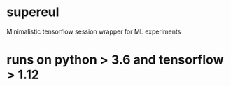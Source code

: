 # supereul
Minimalistic tensorflow session wrapper for ML experiments

# runs on python > 3.6 and tensorflow > 1.12
